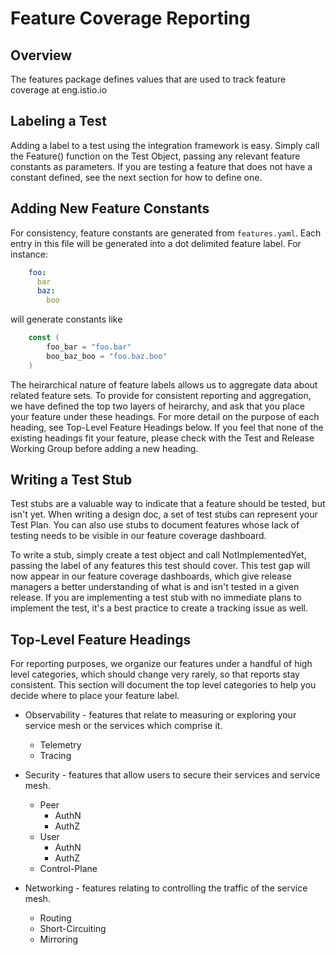 # Feature Coverage Reporting

## Overview

The features package defines values that are used to track feature coverage at eng.istio.io

## Labeling a Test

Adding a label to a test using the integration framework is easy.  Simply call the Feature() function on the Test Object, passing any relevant feature constants as parameters.  If you are testing a feature that does not have a constant defined, see the next section for how to define one.

## Adding New Feature Constants

For consistency, feature constants are generated from `features.yaml`.  Each entry in this file will be generated into a dot delimited feature label.  For instance:

```yaml
    foo:
      bar
      baz:
        boo
```

will generate constants like

```go
    const (
        foo_bar = "foo.bar"
        boo_baz_boo = "foo.baz.boo"
    )
```

The heirarchical nature of feature labels allows us to aggregate data about related feature sets.  To provide for consistent reporting and aggregation, we have defined the top two layers of heirarchy, and ask that you place your feature under these headings.  For more detail on the purpose of each heading, see Top-Level Feature Headings below.  If you feel that none of the existing headings fit your feature, please check with the Test and Release Working Group before adding a new heading.

## Writing a Test Stub

Test stubs are a valuable way to indicate that a feature should be tested, but isn't yet.  When writing a design doc, a set of test stubs can represent your Test Plan.  You can also use stubs to document features whose lack of testing needs to be visible in our feature coverage dashboard.

To write a stub, simply create a test object and call NotImplementedYet, passing the label of any features this test should cover.  This test gap will now appear in our feature coverage dashboards, which give release managers a better understanding of what is and isn't tested in a given release.  If you are implementing a test stub with no immediate plans to implement the test, it's a best practice to create a tracking issue as well.

## Top-Level Feature Headings

For reporting purposes, we organize our features under a handful of high level categories, which should change very rarely, so that reports stay consistent.  This section will document the top level categories to help you decide where to place your feature label.

* Observability - features that relate to measuring or exploring your service mesh or the services which comprise it.
    *  Telemetry
    *  Tracing

* Security - features that allow users to secure their services and service mesh.
    * Peer
        * AuthN
        * AuthZ
    * User
        * AuthN
        * AuthZ
    * Control-Plane

* Networking - features relating to controlling the traffic of the service mesh.
    * Routing
    * Short-Circuiting
    * Mirroring